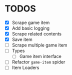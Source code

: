 # TODOS

- [x] Scrape game item
- [x] Add basic logging
- [x] Scrape related contents
- [x] Save item
- [ ] Scrape multiple game item
- [ ] Types
    - [ ] Game item interface
- [ ] Refactor `game-item` spider
- [ ] Item Loaders
